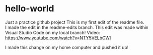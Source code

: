 # hello-world
Just a practice github project
This is my first edit of the readme file.  
I made the edit in the readme-edits branch.
This edit was made within Visual Studio Code
on my local branch!
Video: https://www.youtube.com/watch?v=NTY5VELbCWI

I made this change on my home computer and pushed it up!
